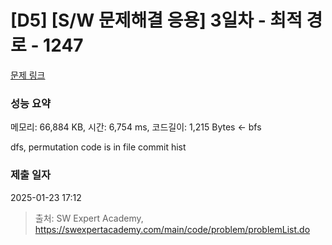 # [D5] [S/W 문제해결 응용] 3일차 - 최적 경로 - 1247 

[문제 링크](https://swexpertacademy.com/main/code/problem/problemDetail.do?contestProbId=AV15OZ4qAPICFAYD) 

### 성능 요약

메모리: 66,884 KB, 시간: 6,754 ms, 코드길이: 1,215 Bytes <- bfs

dfs, permutation code is in file commit hist



### 제출 일자

2025-01-23 17:12



> 출처: SW Expert Academy, https://swexpertacademy.com/main/code/problem/problemList.do
